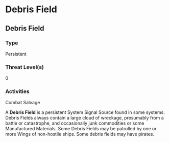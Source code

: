 # Debris Field
## Debris Field

		

### Type

Persistent

### Threat Level(s)

0

### Activities

Combat
Salvage

A **Debris Field** is a persistent System Signal Source found in some systems. Debris Fields always contain a large cloud of wreckage, presumably from a battle or catastrophe, and occasionally junk commodities or some Manufactured Materials. Some Debris Fields may be patrolled by one or more Wings of non-hostile ships. Some debris fields may have pirates.